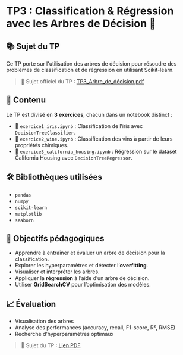 # TP3 : Classification & Régression avec les Arbres de Décision 🌳

## 📚 Sujet du TP
Ce TP porte sur l'utilisation des arbres de décision pour résoudre des problèmes de classification et de régression en utilisant Scikit-learn.

> 📄 Sujet officiel du TP : [TP3_Arbre_de_décision.pdf](./TP3_Arbre_de_décision.pdf)

## 🧪 Contenu

Le TP est divisé en **3 exercices**, chacun dans un notebook distinct :

- 🔹 `exercice1_iris.ipynb` : Classification de l’iris avec `DecisionTreeClassifier`.
- 🔹 `exercice2_wine.ipynb` : Classification des vins à partir de leurs propriétés chimiques.
- 🔹 `exercice3_california_housing.ipynb` : Régression sur le dataset California Housing avec `DecisionTreeRegressor`.

## 🛠️ Bibliothèques utilisées
- `pandas`
- `numpy`
- `scikit-learn`
- `matplotlib`
- `seaborn`

## 🧠 Objectifs pédagogiques
- Apprendre à entraîner et évaluer un arbre de décision pour la classification.
- Explorer les hyperparamètres et détecter l’**overfitting**.
- Visualiser et interpréter les arbres.
- Appliquer la **régression** à l’aide d’un arbre de décision.
- Utiliser **GridSearchCV** pour l’optimisation des modèles.

## 📈 Évaluation
- Visualisation des arbres
- Analyse des performances (accuracy, recall, F1-score, R², RMSE)
- Recherche d’hyperparamètres optimaux

> 🔗 Sujet du TP : [Lien PDF](./TP3_Arbre_de_décision.pdf)

